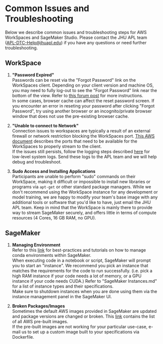 # Common Issues and Troubleshooting

Below we describe common issues and troubleshooting steps for AWS WorkSpaces and SageMaker Studio. Please contact the JHU APL team (APL-DTC-Help@jhuapl.edu) if you have any questions or need further troubleshooting.  

## WorkSpace

1. **"Password Expired"**  
Passwords can be reset via the "Forgot Password" link on the WorkSpaces client. Depending on your client version and machine OS, you may need to fully log-out to see the "Forgot Password" link near the bottom of the view. Refer to [this forum post](https://forum.triagechallenge.darpa.mil/t/workspaces-password-reset/407) for more instructions.  
In some cases, browser cache can affect the reset password screen. If you encounter an error in reseting your password after clicking "Forgot Password", try using another browser or an incognito/private browser window that does not use the pre-existing browser cache.  


2. **"Unable to connect to Network"**  
Connection issues to workspaces are typically a result of an external firewall or network restriction blocking the WorkSpaces port. [This AWS document](https://docs.aws.amazon.com/workspaces/latest/adminguide/workspaces-port-requirements.html) describes the ports that need to be available for the WorkSpaces to properly stream to the client.  
If the issues still persists, follow the logging steps described [here](https://docs.aws.amazon.com/whitepapers/latest/best-practices-deploying-amazon-workspaces/collecting-a-workspaces-support-log-bundle-for-debugging.html) for low-level system logs. Send these logs to the APL team and we will help debug and troubleshoot. 

3. **Sudo Access and Installing Applications**  
Participants are unable to perform "sudo" commands on their WorkSpace, making it difficult or impossible to install new libraries or programs via `apt-get` or other standard package managers. While we don't recommend using the WorkSpace instance for any development or model training, we are happy to modify your team's base image with any additional tools or software that you'd like to have, just email the JHU APL team. Keep in mind that the WorkSpace is mainly there to provide way to stream SageMaker securely, and offers little in terms of compute resources (4 Cores, 16 GB RAM, no GPU). 

## SageMaker
1. **Managing Environment**  
Refer to this [link](https://docs.aws.amazon.com/sagemaker/latest/dg/studio-lab-use-manage.html) for best-practices and tutorials on how to manage conda environments within SageMaker.  
When executing code in a notebook or script, SageMaker will prompt you to start an "instance". We recommend you pick an instance that matches the requirements for the code to run successfully. (i.e. pick a high RAM instance if your code needs a lot of memory, or a GPU instance if your code needs CUDA.) Refer to "SageMaker Instances.md" for a list of instance types and their specifications.  
Make sure to shutdown instances when you are done using them via the instance management panel in the SageMaker UI. 

2. **Broken Packages/Images**  
Sometimes the default AWS images provided in SageMaker are updated and package versions are changed or broken. This [link](https://docs.aws.amazon.com/sagemaker/latest/dg/notebooks-available-images.html) contains the list of all AWS pre-built images.  
If the pre-built images are not working for your particular use-case, e-mail us to set up a custom image built to your specifications via Dockerfile. 


